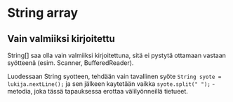 # String array

## Vain valmiiksi kirjoitettu

String[] saa olla vain valmiiksi kirjoitettuna,
sitä ei pystytä ottamaan vastaan syötteenä (esim. Scanner, BufferedReader).

Luodessaan String syotteen, tehdään vain tavallinen syöte
```String syote = lukija.nextLine();``` ja sen jälkeen kaytetään vaikka
```syote.split(" ");``` -metodia, joka tässä tapauksessa erottaa välilyönneillä tietueet.
